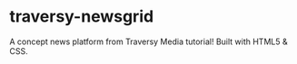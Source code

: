 # traversy-newsgrid
A concept news platform from Traversy Media tutorial! Built with HTML5 &amp; CSS.
